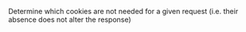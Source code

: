 Determine which cookies are not needed for a given request (i.e. their absence does not alter the response)
